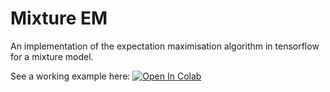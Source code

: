 # Mixture EM
An implementation of the expectation maximisation algorithm in tensorflow for a mixture model.

See a working example here: [![Open In Colab](https://colab.research.google.com/assets/colab-badge.svg)](https://colab.research.google.com/github/aurelio-amerio/MixtureEM/blob/main/examples/example_custom_distribution.ipynb) 
